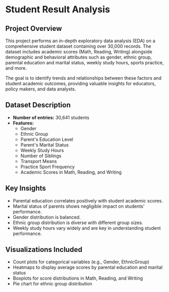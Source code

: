 # Student Result Analysis

## Project Overview
This project performs an in-depth exploratory data analysis (EDA) on a comprehensive student dataset containing over 30,000 records. The dataset includes academic scores (Math, Reading, Writing) alongside demographic and behavioral attributes such as gender, ethnic group, parental education and marital status, weekly study hours, sports practice, and more.

The goal is to identify trends and relationships between these factors and student academic outcomes, providing valuable insights for educators, policy makers, and data analysts.

## Dataset Description
- **Number of entries:** 30,641 students
- **Features:** 
  - Gender
  - Ethnic Group
  - Parent's Education Level
  - Parent's Marital Status
  - Weekly Study Hours
  - Number of Siblings
  - Transport Means
  - Practice Sport Frequency
  - Academic Scores in Math, Reading, and Writing

## Key Insights
- Parental education correlates positively with student academic scores.
- Marital status of parents shows negligible impact on students' performance.
- Gender distribution is balanced.
- Ethnic group distribution is diverse with different group sizes.
- Weekly study hours vary widely and are key in understanding student performance.

## Visualizations Included
- Count plots for categorical variables (e.g., Gender, EthnicGroup)
- Heatmaps to display average scores by parental education and marital status
- Boxplots for score distributions in Math, Reading, and Writing
- Pie chart for ethnic group distribution
